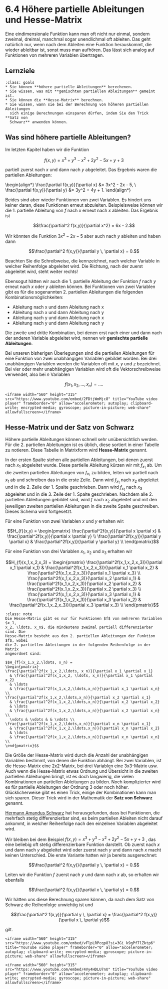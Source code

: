 # 6.4 Höhere partielle Ableitungen und Hesse-Matrix

Eine eindimensionale Funktion kann man oft nicht nur einmal, sondern zweimal,
dreimal, manchmal sogar unendlichmal oft ableiten. Das geht natürlich nur, wenn
nach dem Ableiten eine Funktion herauskommt, die wieder ableitbar ist, sonst
muss man aufhören. Das lässt sich analog auf Funktionen von mehreren Variablen
übertragen.

## Lernziele

```{admonition} Lernziele
:class: goals
* Sie können **höhere partielle Ableitungen** berechenen.
* Sie wissen, was mit **gemischten partiellen Ableitungen** gemeint ist.
* Sie können die **Hesse-Matrix** berechnen.
* Sie wissen, wann sie bei der Berechnung von höheren partiellen Ableitungen
  sich einige Berechnungen einsparen dürfen, indem Sie den Trick **Satz von
  Schwarz** anwenden können.
```

## Was sind höhere partielle Ableitungen?

Im letzten Kapitel haben wir die Funktion

$$f(x,y) = x^3 + y^3 - x^2 + 2y^2 - 5x + y + 3$$

partiell zuerst nach $x$ und dann nach $y$ abgeleitet. Das Ergebnis waren die
partiellen Ableitungen:

\begin{align*}
\frac{\partial f(x,y)}{\partial x} &= 3x^2 - 2x - 5, \\
\frac{\partial f(x,y)}{\partial y} &= 3y^2 + 4y + 1.
\end{align*}

Beides sind aber wieder Funktionen von zwei Variablen. Es hindert uns keiner
daran, diese Funktionen erneut abzuleiten. Beispielsweise können wir die 1.
partielle Ableitung von $f$ nach $x$ erneut nach $x$ ableiten. Das Ergebnis ist

$$\frac{\partial^2 f(x,y)}{\partial x^2} = 6x - 2.$$

Wir könnten die Funktion $3x^2 - 2x - 5$ aber auch nach $y$ ableiten und haben
dann

$$\frac{\partial^2 f(x,y)}{\partial y \, \partial x} = 0.$$

Beachten Sie die Schreibweise, die kennzeichnet, nach welcher Variable in
welcher Reihenfolge abgeleitet wird. Die Richtung, nach der zuerst abgeleitet
wird, steht weiter rechts!

Ebensogut hätten wir auch die 1. partielle Ableitung der Funktion $f$ nach $y$
erneut nach $x$ oder $y$ ableiten können. Bei Funktionen von zwei Variablen gibt
es für die sogenannten 2. partiellen Ableitungen die folgenden
Kombinationsmöglichkeiten:

* Ableitung nach x und dann Ableitung nach x
* Ableitung nach x und dann Ableitung nach y
* Ableitung nach y und dann Ableitung nach x
* Ableitung nach y und dann Ableitung nach y

Die zweite und dritte Kombination, bei denen erst nach einer und dann nach der
anderen Variable abgeleitet wird, nennen wir **gemischte partielle
Ableitungen**.

Bei unseren bisherigen Überlegungen sind die partiellen Ableitungen für eine
Funktion von zwei unabhängigen Variablen gebildet worden. Bei drei unabhängigen
Variablen werden die Variablen oft mit $x$, $y$ und $z$ bezeichnet. Bei vier
oder mehr unabhängigen Variablen wird oft die Vektorschreibweise verwendet, also
bei $n$ Variablen

$$f(x_1, x_2, \ldots, x_n) = \ldots .$$

```{dropdown} Video zu "Höhere partielle Ableitungen" von Mathematische Methoden
<iframe width="560" height="315" src="https://www.youtube.com/embed/2FDtjWmMjc8" title="YouTube video player" frameborder="0" allow="accelerometer; autoplay; clipboard-write; encrypted-media; gyroscope; picture-in-picture; web-share" allowfullscreen></iframe>
```

## Hesse-Matrix und der Satz von Schwarz

Höhere partielle Ableitungen können schnell sehr unübersichtlich werden. Für die
2. partiellen Ableitungen ist es üblich, diese sortiert in einer Tabelle zu
notieren. Diese Tabelle in Matrixform wird **Hesse-Matrix** genannt.

In der ersten Spalte stehen alle partiellen Ableitungen, bei denen zuerst nach
$x_1$ abgeleitet wurde. Diese partielle Ableitung kürzen wir mit $f_{x_1}$ ab.
Um die zweiten partiellen Ableitungen von $f_{x_1}$ zu bilden, leiten wir
partiell nach $x_1$ ab und schreiben das in die erste Zeile. Dann wird
$f_{x_1}$ nach $x_2$ abgeleitet und in die 2. Zeile der 1. Spalte geschrieben.
Dann wird $f_{x_1}$ nach $x_3$ abgeleitet und in die 3. Zeile der 1. Spalte
geschrieben. Nachdem alle 2. partiellen Ableitungen gebildet sind, wird $f$ nach
$x_2$ abgeleitet und mit den jeweiligen zweiten partiellen Ableitungen in die
zweite Spalte geschreiben. Dieses Schema wird fortgesetzt.

Für eine Funktion von zwei Variablen $x$ und $y$ erhalten wir:

$$H_{f}(x,y) =
\begin{pmatrix}
\frac{\partial^2f(x,y)}{\partial x \partial x}
  & \frac{\partial^2f(x,y)}{\partial x \partial y} \\
\frac{\partial^2f(x,y)}{\partial y \partial x}
  & \frac{\partial^2f(x,y)}{\partial y \partial y} \\
\end{pmatrix}$$

Für eine Funktion von drei Variablen $x_1$, $x_2$ und $x_3$ erhalten wir

$$H_{f}(x_1,x_2,x_3) =
\begin{pmatrix}
\frac{\partial^2f(x_1,x_2,x_3)}{\partial x_1 \partial x_1}
  & \frac{\partial^2f(x_1,x_2,x_3)}{\partial x_1 \partial x_2}
  & \frac{\partial^2f(x_1,x_2,x_3)}{\partial x_1 \partial x_3} \\
\frac{\partial^2f(x_1,x_2,x_3)}{\partial x_2 \partial x_1}
  & \frac{\partial^2f(x_1,x_2,x_3)}{\partial x_2 \partial x_2}
  & \frac{\partial^2f(x_1,x_2,x_3)}{\partial x_2 \partial x_3} \\
\frac{\partial^2f(x_1,x_2,x_3)}{\partial x_3 \partial x_1}
  & \frac{\partial^2f(x_1,x_2,x_3)}{\partial x_3 \partial x_2}
  & \frac{\partial^2f(x_1,x_2,x_3)}{\partial x_3 \partial x_3} \\
\end{pmatrix}$$

```{admonition} Was ist ... die Hesse-Matrix?
:class: note
Die Hesse-Matrix gibt es nur für Funktionen $f$ von mehreren Variablen $x_1,
x_2, \ldots, x_n$, die mindestens zweimal partiell differenzierbar sind. Die
Hesse-Matrix besteht aus den 2. partiellen Ableitungen der Funktion $f$, wobei
die 2. partiellen Ableitungen in der folgenden Reihenfolge in der Matrix
angeordnet sind:

$$H_{f}(x_1,x_2,\ldots, x_n) =
\begin{pmatrix}
\frac{\partial^2f(x_1,x_2,\ldots, x_n)}{\partial x_1 \partial x_1}
  & \frac{\partial^2f(x_1,x_2, \ldots, x_n)}{\partial x_1 \partial x_2}
  & \ldots
  & \frac{\partial^2f(x_1,x_2,\ldots,x_n)}{\partial x_1 \partial x_n} \\
\frac{\partial^2f(x_1,x_2,\ldots,x_n)}{\partial x_2 \partial x_1}
  & \frac{\partial^2f(x_1,x_2,\ldots,x_n)}{\partial x_2 \partial x_2}
  & \ldots
  & \frac{\partial^2f(x_1,x_2,\ldots,x_n)}{\partial x_2 \partial x_n} \\
  \vdots & \vdots & & \vdots \\
\frac{\partial^2f(x_1,x_2,\ldots,x_n)}{\partial x_n \partial x_1}
  & \frac{\partial^2f(x_1,x_2,\ldots,x_n)}{\partial x_n \partial x_2}
  & \ldots
  & \frac{\partial^2f(x_1,x_2,\ldots,x_n)}{\partial x_n \partial x_n} \\
\end{pmatrix}$$
```

Die Größe der Hesse-Matrix wird durch die Anzahl der unabhängigen Variablen
bestimmt, von denen die Funktion abhängt. Bei zwei Variablen, ist die
Hesse-Matrix eine 2x2-Matrix, bei drei Variablen eine 3x3-Matrix usw. Auch wenn
die Hesse-Matrix etwas Ordnung und Übersicht in die zweiten partiellen
Ableitungen bringt, ist es doch langwierig, die vielen Kombinationen an
partiellen Ableitungen zu bilden. Noch komplizierter wird es für partielle
Ableitungen der Ordnung 3 oder noch höher.  Glücklicherweise gibt es einen
Trick, einige der Kombinationen kann man sich sparen. Dieser Trick wird in der
Mathematik der **Satz von Schwarz** genannt.

[Hermann Amandus Schwarz](https://de.wikipedia.org/wiki/Hermann_Amandus_Schwarz)
hat herausgefunden, dass bei Funktionen, die mehrfach stetig differenzierbar
sind, es beim partiellen Ableiten nicht darauf ankommt, in welcher Reihenfolge
nach den einzelnen Variablen abgeleitet wird.

Wir bleiben bei dem Beispiel $f(x,y) = x^3 + y^3 - x^2 + 2y^2 - 5x + y + 3$ ,
das eine beliebig oft stetig differenzierbare Funktion darstellt. Ob zuerst nach
$x$ und dann nach $y$ abgeleitet wird oder zuerst nach $y$ und dann nach $x$
macht keinen Unterschied. Die erste Variante hatten wir ja bereits ausgerechnet:

$$\frac{\partial^2 f(x,y)}{\partial y \, \partial x} = 0.$$

Leiten wir die Funktion $f$ zuerst nach $y$ und dann nach $x$ ab, so erhalten
wir ebenfalls

$$\frac{\partial^2 f(x,y)}{\partial x \, \partial y} = 0.$$

Wir hätten uns diese Berechnung sparen können, da nach dem Satz von Schwarz die
Reihenfolge unwichtig ist und

$$\frac{\partial^2 f(x,y)}{\partial y \, \partial x} = \frac{\partial^2
f(x,y)}{\partial x \, \partial y}$$

gilt.

```{dropdown} Video zu "Hesse-Matrix" von Mathematrick
<iframe width="560" height="315" src="https://www.youtube.com/embed/vFlpLRPcqp8?si=3Gi_k9gPf7lZktp6" title="YouTube video player" frameborder="0" allow="accelerometer; autoplay; clipboard-write; encrypted-media; gyroscope; picture-in-picture; web-share" allowfullscreen></iframe>
```

```{dropdown} Video zu "Hesse-Matrix" von Mathematische Methoden
<iframe width="560" height="315" src="https://www.youtube.com/embed/4Vy4HDLU7nU" title="YouTube video player" frameborder="0" allow="accelerometer; autoplay; clipboard-write; encrypted-media; gyroscope; picture-in-picture; web-share" allowfullscreen></iframe>
```
